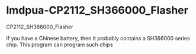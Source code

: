 # lmdpua-CP2112_SH366000_Flasher
CP2112_SH366000_Flasher

If you have a Chinese battery, then it probably contains a SH366000 series chip. This program can program such chips
